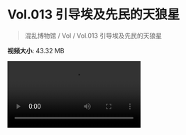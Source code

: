 # Vol.013 引导埃及先民的天狼星

> 混乱博物馆 / Vol / Vol.013 引导埃及先民的天狼星

**视频大小**: 43.32 MB

<div class="video"><video src="https://file.hsyhx.top/video/混乱博物馆/Vol/013.mp4" controls preload>🤔 您的浏览器不支持 video 标签</video></div>